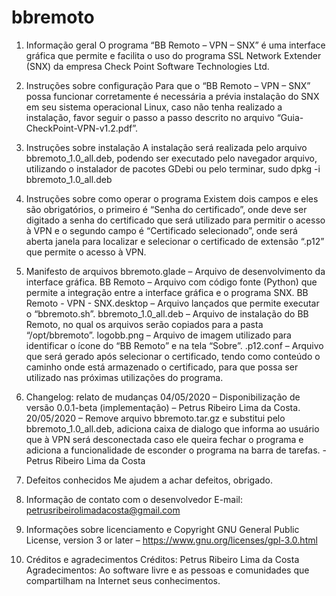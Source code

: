 # bbremoto
1. Informação geral
O programa “BB Remoto – VPN – SNX” é uma interface gráfica que permite e facilita o uso do programa SSL Network Extender (SNX) da empresa Check Point Software Technologies Ltd.

2. Instruções sobre configuração
Para que o “BB Remoto – VPN – SNX” possa funcionar corretamente é necessária a prévia instalação do SNX em seu sistema operacional Linux, caso não tenha realizado a instalação, favor seguir o passo a passo descrito no arquivo “Guia-CheckPoint-VPN-v1.2.pdf”.

3. Instruções sobre instalação
A instalação será realizada pelo arquivo bbremoto_1.0_all.deb, podendo ser executado pelo navegador arquivo, utilizando o instalador de pacotes GDebi ou pelo terminar, sudo dpkg -i bbremoto_1.0_all.deb

4. Instruções sobre como operar o programa
Existem dois campos e eles são obrigatórios, o primeiro é “Senha do certificado”, onde deve ser digitado a senha do certificado que será utilizado para permitir o acesso à VPN e o segundo campo é “Certificado selecionado”, onde será aberta janela para localizar e selecionar o certificado de extensão “.p12” que permite o acesso à VPN.

5. Manifesto de arquivos
bbremoto.glade – Arquivo de desenvolvimento da interface gráfica.
BB Remoto – Arquivo com código fonte (Python) que permite a integração entre a interface gráfica e o programa SNX.
BB Remoto - VPN - SNX.desktop – Arquivo lançados que permite executar o “bbremoto.sh”.
bbremoto_1.0_all.deb – Arquivo de instalação do BB Remoto, no qual os arquivos serão copiados para a pasta “/opt/bbremoto”.
logobb.png – Arquivo de imagem utilizado para identificar o ícone do “BB Remoto” e na tela “Sobre”.
.p12.conf – Arquivo que será gerado após selecionar o certificado, tendo como conteúdo o caminho onde está armazenado o certificado, para que possa ser utilizado nas próximas utilizações do programa.

6. Changelog: relato de mudanças
04/05/2020 – Disponibilização de versão 0.0.1-beta (implementação) – Petrus Ribeiro Lima da Costa.
20/05/2020 – Remove arquivo bbremoto.tar.gz e substitui pelo bbremoto_1.0_all.deb, adiciona caixa de dialogo que informa ao usuário que à VPN será desconectada caso ele queira fechar o programa e adiciona a funcionalidade de esconder o programa na barra de tarefas. - Petrus Ribeiro Lima da Costa

7. Defeitos conhecidos
Me ajudem a achar defeitos, obrigado.

8. Informação de contato com o desenvolvedor
E-mail: petrusribeirolimadacosta@gmail.com

9. Informações sobre licenciamento e Copyright
GNU General Public License, version 3 or later – https://www.gnu.org/licenses/gpl-3.0.html

10. Créditos e agradecimentos
Créditos: Petrus Ribeiro Lima da Costa
Agradecimentos: Ao software livre e as pessoas e comunidades que compartilham na Internet seus conhecimentos.